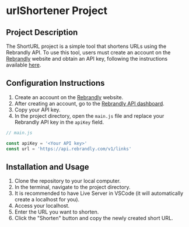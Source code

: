 # urlShortener Project

## Project Description

The ShortURL project is a simple tool that shortens URLs using the Rebrandly API. To use this tool, users must create an account on the [Rebrandly](https://www.rebrandly.com/) website and obtain an API key, following the instructions available [here](https://www.codecademy.com/article/rebrandly-signup).

## Configuration Instructions

1. Create an account on the [Rebrandly](https://www.rebrandly.com/) website.
2. After creating an account, go to the [Rebrandly API dashboard](https://www.rebrandly.com/api).
3. Copy your API key.
4. In the project directory, open the `main.js` file and replace your Rebrandly API key in the `apiKey` field.

```javascript
// main.js

const apiKey = '<Your API key>'
const url = 'https://api.rebrandly.com/v1/links'
```

## Installation and Usage

1. Clone the repository to your local computer.
2. In the terminal, navigate to the project directory.
3. It is recommended to have Live Server in VSCode (it will automatically create a localhost for you).
4. Access your localhost.
5. Enter the URL you want to shorten.
6. Click the "Shorten" button and copy the newly created short URL.

